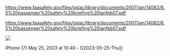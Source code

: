 https://www.faasafety.gov/files/gslac/library/documents/2007/jan/14082/6.5%20passenger%20safety%20briefing%20janfeb07.pdf

https://www.faasafety.gov/files/gslac/library/documents/2007/jan/14082/6.5%20passenger%20safety%20briefing%20janfeb07.pdf

![](<file:///Users/johnoleary/Library/Mobile Documents/iCloud~is~workflow~my~workflows/Documents/Screenshots/2023-05-25 104022.png>)

iPhone (7)
May 25, 2023 at 10:40 - [[2023-05-25-Thu]]

